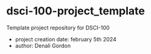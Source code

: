 # dsci-100-project_template
Template project repository for DSCI-100

- project creation date: february 5th 2024
- author: Denali Gordon
